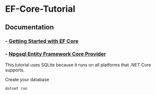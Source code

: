 # EF-Core-Tutorial

## Documentation
### - [Getting Started with EF Core](https://docs.microsoft.com/th-th/ef/core/get-started/overview/first-app?tabs=netcore-cli)
### - [Npgsql Entity Framework Core Provider](https://www.npgsql.org/efcore/)

This tutorial uses SQLite because it runs on all platforms that .NET Core supports.

Create your database

````
dotnet run
````

